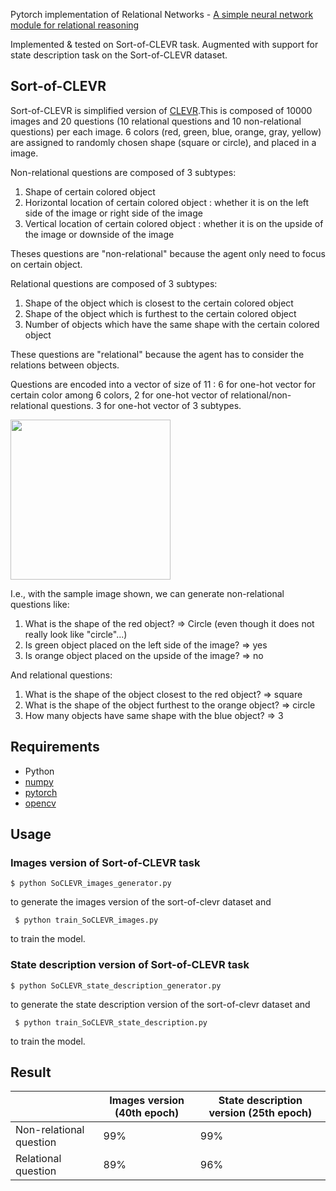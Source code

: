 Pytorch implementation of Relational Networks - [A simple neural network module for relational reasoning](https://arxiv.org/pdf/1706.01427.pdf)

Implemented & tested on Sort-of-CLEVR task. Augmented with support for state description task on the Sort-of-CLEVR dataset.

## Sort-of-CLEVR

Sort-of-CLEVR is simplified version of [CLEVR](http://cs.stanford.edu/people/jcjohns/clevr/).This is composed of 10000 images and 20 questions (10 relational questions and 10 non-relational questions) per each image. 6 colors (red, green, blue, orange, gray, yellow) are assigned to randomly chosen shape (square or circle), and placed in a image.

Non-relational questions are composed of 3 subtypes:

1) Shape of certain colored object
2) Horizontal location of certain colored object : whether it is on the left side of the image or right side of the image
3) Vertical location of certain colored object : whether it is on the upside of the image or downside of the image

Theses questions are "non-relational" because the agent only need to focus on certain object.

Relational questions are composed of 3 subtypes:

1) Shape of the object which is closest to the certain colored object
1) Shape of the object which is furthest to the certain colored object
3) Number of objects which have the same shape with the certain colored object

These questions are "relational" because the agent has to consider the relations between objects.

Questions are encoded into a vector of size of 11 : 6 for one-hot vector for certain color among 6 colors, 2 for one-hot vector of relational/non-relational questions. 3 for one-hot vector of 3 subtypes.

<img src="./data/sample.png" width="256">

I.e., with the sample image shown, we can generate non-relational questions like:

1) What is the shape of the red object? => Circle (even though it does not really look like "circle"...)
2) Is green object placed on the left side of the image? => yes
3) Is orange object placed on the upside of the image? => no

And relational questions:

1) What is the shape of the object closest to the red object? => square
2) What is the shape of the object furthest to the orange object? => circle
3) How many objects have same shape with the blue object? => 3

## Requirements

- Python 
- [numpy](http://www.numpy.org/)
- [pytorch](http://pytorch.org/)
- [opencv](http://opencv.org/)

## Usage
### Images version of Sort-of-CLEVR task

  	$ python SoCLEVR_images_generator.py

to generate the images version of the sort-of-clevr dataset
and

 	 $ python train_SoCLEVR_images.py

to train the model.

### State description version of Sort-of-CLEVR task

  	$ python SoCLEVR_state_description_generator.py

to generate the state description version of the sort-of-clevr dataset
and

 	 $ python train_SoCLEVR_state_description.py

to train the model.

## Result

| | Images version (40th epoch) | State description version (25th epoch)|
| --- | --- | --- |
| Non-relational question | 99% | 99% |
| Relational question | 89% | 96% |

